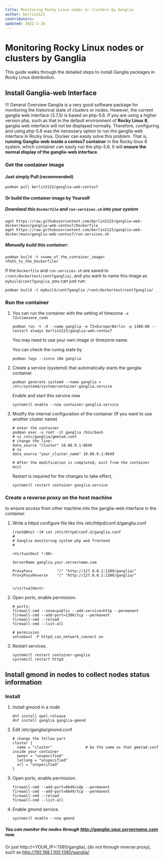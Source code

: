 ```yaml
---
title: Monitoring Rocky Linux nodes or clusters by Ganglia
author: berlin2123
contributors: 
updated: 2022-1-10
---
```


# Monitoring Rocky Linux nodes or clusters by Ganglia

This guide walks through the detailed steps to install Ganglia packages in Rocky Linux distribution.

## Install Ganglia-web Interface

!!! General Overview
    Ganglia is a very good software package for monitoring the historical state of clusters or nodes. However, the current ganglia web interface (3.7.5) is based on php-5.6. If you are using a higher version php, such as that in the default environment of **Rocky Linux 8**, ganglia web interface will not be displayed normally. Therefore, configuring and using php-5.6 was the necessary option to run the ganglia web interface in Rocky linux. Docker can easily solve this problem. That is, **running Ganglia-web inside a centos7 container** in the Rocky linux 8 system, which container can easily run the php-5.6. It will **ensure the normal display of the ganglia-web interface**.

### Get the container image

#### Just simply Pull (recommended)
```
podman pull berlin2123/ganglia-web-centos7
```

#### Or build the container image by Yourself

##### Downlaod this `Dockerfile` and `run-services.sh` into your system

```
wget https://raw.githubusercontent.com/berlin2123/ganglia-web-docker/main/ganglia-web-centos7/Dockerfile
wget https://raw.githubusercontent.com/berlin2123/ganglia-web-docker/main/ganglia-web-centos7/run-services.sh
```

##### Manually build this container:

```
podman build -t <name_of_the_container_image>  <Path_to_the_Dockerfile>
```

If the `Dockerfile` and `run-services.sh` are saved to `/root/dockertest/cent7ganglia/`, and you want to name this image as `mybuild/cent7ganglia`, you can just run:  

```
podman build -t mybuild/cent7ganglia /root/dockertest/cent7ganglia/
```


### Run the container

1. You can run the container with the setting of timezone `-e TZ=timezone_code`
   ```
   podman run -t -d --name ganglia -e TZ=Europe/Berlin -p 1380:80 --restart always berlin2123/ganglia-web-centos7
   ```
   You may need to use your own image or timezone name. 

   You can check the runing state by 
   ```
   podman logs --since 10m ganglia
   ```
   
2. Create a service (systemd) that automatically starts the ganglia container

   ```
   podman generate systemd --name ganglia > /etc/systemd/system/container-ganglia.service
   ```

   Enable and start this service now

   ```
   systemctl enable --now container-ganglia.service 
   ```

3. Modify the internal configuration of the container  (If you want to use another cluster name)
   ```
   # enter the container
   podman exec -u root -it ganglia /bin/bash   
   # vi /etc/ganglia/gmetad.conf 
   # change the line:
   data_source "cluster" 10.88.0.1:8649 
   # to
   data_source "your_cluster_name" 10.88.0.1:8649
   
   # After the modification is completed, exit from the container
   exit
   ```
   Restart is required for the changes to take effect,
   ```
   systemctl restart container-ganglia.service 
   ```



### Create a reverse proxy on the host machine

 to ensure access from other machine into the ganglia-web interface in the container.

1. Write a httpd configure file like this /etc/httpd/conf.d/ganglia.conf 

   ```
   [root@Host ~]# cat /etc/httpd/conf.d/ganglia.conf 
   #
   # Ganglia monitoring system php web frontend
   #
   
   <VirtualHost *:80>
   
   ServerName ganglia.your.servername.com
   
   ProxyPass           "/" "http://127.0.0.1:1380/ganglia/"
   ProxyPassReverse    "/" "http://127.0.0.1:1380/ganglia/"
   
   
   </virtualHost>
   
   ```
2. Open ports, enable permission.

   ```
   # ports:
   firewall-cmd --zone=public --add-service=http --permanent
   firewall-cmd --add-port=1380/tcp --permanent
   firewall-cmd --reload
   firewall-cmd --list-all
   
   # permission
   setsebool -P httpd_can_network_connect on
   ```
3. Restart services.

   ```
   systemctl restart container-ganglia
   systemctl restart httpd
   ```

## Install gmond in nodes to collect nodes status information

### Install

1. Install gmond in a node

   ```
   dnf install epel-release
   dnf install ganglia ganglia-gmond
   ```

2. Edit /etc/ganglia/gmond.conf

   ```
   # change the fellow part
   cluster {
     name = "cluster"               # be the same as that gmetad.conf inside your container
     owner = "unspecified"
     latlong = "unspecified"
     url = "unspecified"
   }
   ```

3. Open ports, enable permission.

   ```
   firewall-cmd --add-port=8649/udp --permanent
   firewall-cmd --add-port=8649/tcp --permanent
   firewall-cmd --reload
   firewall-cmd --list-all
   ```
4. Enable gmond service.

   ```
   systemctl enable --now gmond
   ```

##### You can monitor the nodes through http://ganglia.your.servername.com now.
   Or just http://<YOUR_IP>:1380/ganglia/, (do not through reverse proxy), such as http://192.168.1.100:1380/ganglia/


